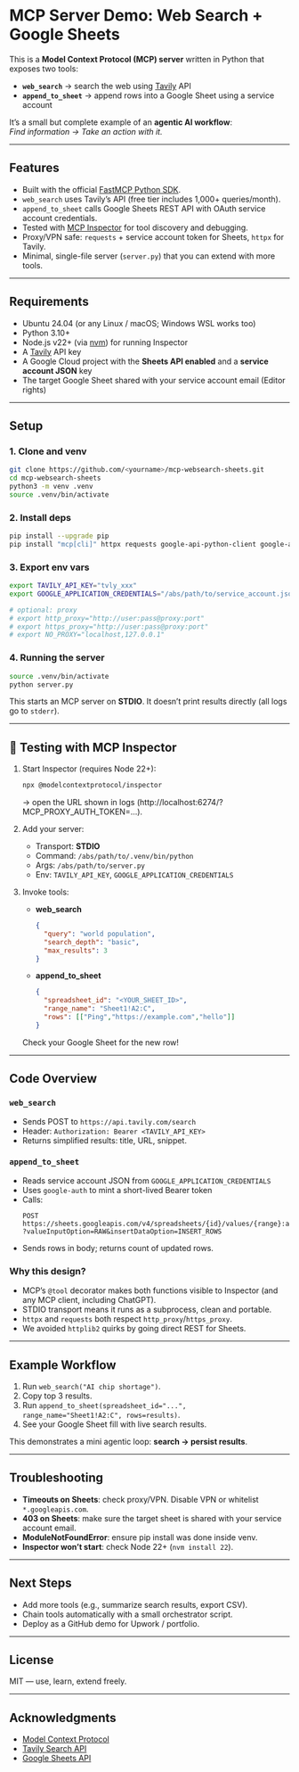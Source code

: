 # MCP Server Demo: Web Search + Google Sheets

This is a **Model Context Protocol (MCP) server** written in Python that exposes two tools:

- **`web_search`** → search the web using [Tavily](https://tavily.com) API  
- **`append_to_sheet`** → append rows into a Google Sheet using a service account

It’s a small but complete example of an **agentic AI workflow**:  
*Find information → Take an action with it.*

---

##  Features

- Built with the official [FastMCP Python SDK](https://modelcontextprotocol.io).  
- `web_search` uses Tavily’s API (free tier includes 1,000+ queries/month).  
- `append_to_sheet` calls Google Sheets REST API with OAuth service account credentials.  
- Tested with [MCP Inspector](https://github.com/modelcontextprotocol/inspector) for tool discovery and debugging.  
- Proxy/VPN safe: `requests` + service account token for Sheets, `httpx` for Tavily.  
- Minimal, single-file server (`server.py`) that you can extend with more tools.

---

## Requirements

- Ubuntu 24.04 (or any Linux / macOS; Windows WSL works too)  
- Python 3.10+  
- Node.js v22+ (via [nvm](https://github.com/nvm-sh/nvm)) for running Inspector  
- A [Tavily](https://tavily.com) API key  
- A Google Cloud project with the **Sheets API enabled** and a **service account JSON** key  
- The target Google Sheet shared with your service account email (Editor rights)

---

## Setup

### 1. Clone and venv
```bash
git clone https://github.com/<yourname>/mcp-websearch-sheets.git
cd mcp-websearch-sheets
python3 -m venv .venv
source .venv/bin/activate
```

### 2. Install deps
```bash
pip install --upgrade pip
pip install "mcp[cli]" httpx requests google-api-python-client google-auth google-auth-httplib2
```

### 3. Export env vars
```bash
export TAVILY_API_KEY="tvly_xxx"
export GOOGLE_APPLICATION_CREDENTIALS="/abs/path/to/service_account.json"

# optional: proxy
# export http_proxy="http://user:pass@proxy:port"
# export https_proxy="http://user:pass@proxy:port"
# export NO_PROXY="localhost,127.0.0.1"
```

### 4. Running the server
```bash
source .venv/bin/activate
python server.py
```

This starts an MCP server on **STDIO**. It doesn’t print results directly (all logs go to `stderr`).

---

## 🧪 Testing with MCP Inspector

1. Start Inspector (requires Node 22+):
   ```bash
   npx @modelcontextprotocol/inspector
   ```
   → open the URL shown in logs (http://localhost:6274/?MCP_PROXY_AUTH_TOKEN=...).

2. Add your server:
   - Transport: **STDIO**
   - Command: `/abs/path/to/.venv/bin/python`
   - Args: `/abs/path/to/server.py`
   - Env: `TAVILY_API_KEY`, `GOOGLE_APPLICATION_CREDENTIALS`

3. Invoke tools:
   - **web_search**
     ```json
     {
       "query": "world population",
       "search_depth": "basic",
       "max_results": 3
     }
     ```
   - **append_to_sheet**
     ```json
     {
       "spreadsheet_id": "<YOUR_SHEET_ID>",
       "range_name": "Sheet1!A2:C",
       "rows": [["Ping","https://example.com","hello"]]
     }
     ```

   Check your Google Sheet for the new row!

---

## Code Overview

### `web_search`
- Sends POST to `https://api.tavily.com/search`
- Header: `Authorization: Bearer <TAVILY_API_KEY>`
- Returns simplified results: title, URL, snippet.

### `append_to_sheet`
- Reads service account JSON from `GOOGLE_APPLICATION_CREDENTIALS`
- Uses `google-auth` to mint a short-lived Bearer token
- Calls:
  ```
  POST https://sheets.googleapis.com/v4/spreadsheets/{id}/values/{range}:append
  ?valueInputOption=RAW&insertDataOption=INSERT_ROWS
  ```
- Sends rows in body; returns count of updated rows.

### Why this design?
- MCP’s `@tool` decorator makes both functions visible to Inspector (and any MCP client, including ChatGPT).  
- STDIO transport means it runs as a subprocess, clean and portable.  
- `httpx` and `requests` both respect `http_proxy`/`https_proxy`.  
- We avoided `httplib2` quirks by going direct REST for Sheets.

---

## Example Workflow

1. Run `web_search("AI chip shortage")`.  
2. Copy top 3 results.  
3. Run `append_to_sheet(spreadsheet_id="...", range_name="Sheet1!A2:C", rows=results)`.  
4. See your Google Sheet fill with live search results.

This demonstrates a mini agentic loop: **search → persist results**.

---

## Troubleshooting

- **Timeouts on Sheets**: check proxy/VPN. Disable VPN or whitelist `*.googleapis.com`.  
- **403 on Sheets**: make sure the target sheet is shared with your service account email.  
- **ModuleNotFoundError**: ensure pip install was done inside venv.  
- **Inspector won’t start**: check Node 22+ (`nvm install 22`).

---

## Next Steps

- Add more tools (e.g., summarize search results, export CSV).  
- Chain tools automatically with a small orchestrator script.  
- Deploy as a GitHub demo for Upwork / portfolio.

---

## License

MIT — use, learn, extend freely.

---

## Acknowledgments

- [Model Context Protocol](https://modelcontextprotocol.io)  
- [Tavily Search API](https://tavily.com)  
- [Google Sheets API](https://developers.google.com/sheets/api)
